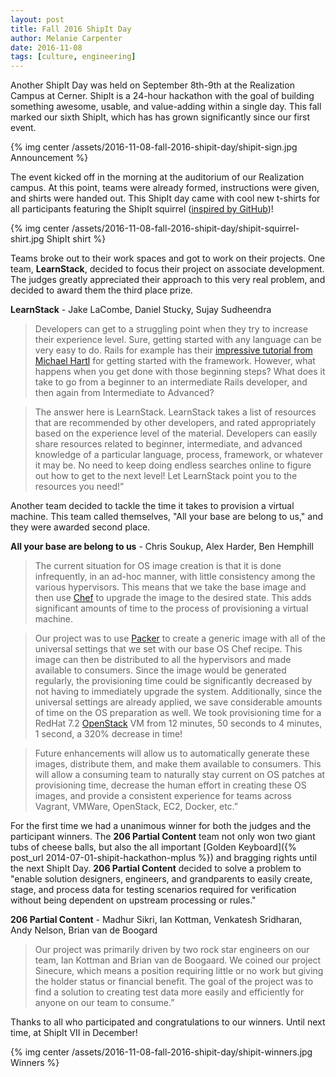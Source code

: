 ```yaml
---
layout: post
title: Fall 2016 ShipIt Day
author: Melanie Carpenter
date: 2016-11-08
tags: [culture, engineering]
---
```


Another ShipIt Day was held on September 8th-9th at the Realization Campus at Cerner. ShipIt is a
24-hour hackathon with the goal of building something awesome, usable, and value-adding within a
single day. This fall marked our sixth ShipIt, which has has grown significantly since our first
event.

{% img center /assets/2016-11-08-fall-2016-shipit-day/shipit-sign.jpg Announcement %}

The event kicked off in the morning at the auditorium of our Realization campus. At this point,
teams were already formed, instructions were given, and shirts were handed out. This ShipIt day came
with cool new t-shirts for all participants featuring the ShipIt squirrel ([inspired by GitHub](https://www.quora.com/GitHub-What-is-the-significance-of-the-Ship-It-squirrel))!

{% img center /assets/2016-11-08-fall-2016-shipit-day/shipit-squirrel-shirt.jpg ShipIt shirt %}

Teams broke out to their work spaces and got to work on their projects. One team, **LearnStack**,
decided to focus their project on associate development. The judges greatly appreciated their
approach to this very real problem, and decided to award them the third place prize.
 
**LearnStack** - Jake LaCombe, Daniel Stucky, Sujay Sudheendra
 
> Developers can get to a struggling point when they try to increase their experience level. Sure,
getting started with any language can be very easy to do. Rails for example has their 
[impressive tutorial from Michael Hartl](https://www.railstutorial.org/) for getting started 
with the framework. However, what happens when you
get done with those beginning steps? What does it take to go from a beginner to an intermediate
Rails developer, and then again from Intermediate to Advanced?

> The answer here is LearnStack. LearnStack takes a list of resources that are recommended by other
developers, and rated appropriately based on the experience level of the material. Developers can
easily share resources related to beginner, intermediate, and advanced knowledge of a particular
language, process, framework, or whatever it may be. No need to keep doing endless searches online
to figure out how to get to the next level! Let LearnStack point you to the resources you need!”
 
Another team decided to tackle the time it takes to provision a virtual machine. This team called
themselves, "All your base are belong to us," and they were awarded second place.
 
**All your base are belong to us** - Chris Soukup, Alex Harder, Ben Hemphill
 
> The current situation for OS image creation is that it is done infrequently, in an ad-hoc manner,
with little consistency among the various hypervisors. This means that we take the base image and
then use [Chef](https://www.chef.io/) to upgrade the image to the desired state. This adds significant 
amounts of time to the process of provisioning a virtual machine.

> Our project was to use [Packer](https://www.packer.io/) to create a generic image with all of the 
universal settings that we set with our base OS Chef recipe. This image can then be distributed to all 
the hypervisors and made available to consumers. Since the image would be generated regularly, the 
provisioning time could be significantly decreased by not having to immediately upgrade the system. Additionally, 
since the universal settings are already applied, we save considerable amounts of time on the OS preparation
as well. We took provisioning time for a RedHat 7.2 [OpenStack](https://www.openstack.org/) VM from 12 minutes, 
50 seconds to 4 minutes, 1 second, a 320% decrease in time!

> Future enhancements will allow us to automatically generate these images, distribute them, and make
them available to consumers. This will allow a consuming team to naturally stay current on OS
patches at provisioning time, decrease the human effort in creating these OS images, and provide a
consistent experience for teams across Vagrant, VMWare, OpenStack, EC2, Docker, etc.”

For the first time we had a unanimous winner for both the judges and the participant winners. The
**206 Partial Content** team not only won two giant tubs of cheese balls, but also the all important
[Golden Keyboard]({% post_url 2014-07-01-shipit-hackathon-mplus %}) and bragging rights 
until the next ShipIt Day. **206 Partial Content** decided to solve a problem to "enable solution designers, 
engineers, and grandparents to easily create, stage, and process data for testing scenarios required for 
verification without being dependent on upstream processing or rules."

**206 Partial Content** - Madhur Sikri, Ian Kottman, Venkatesh Sridharan, Andy Nelson, Brian van de
Boogard

> Our project was primarily driven by two rock star engineers on our team, Ian Kottman and Brian van
de Boogaard. We coined our project Sinecure, which means a position requiring little or no work but
giving the holder status or financial benefit. The goal of the project was to find a solution to
creating test data more easily and efficiently for anyone on our team to consume.”

Thanks to all who participated and congratulations to our winners. Until next time, at ShipIt VII in
December!

{% img center /assets/2016-11-08-fall-2016-shipit-day/shipit-winners.jpg Winners %}
